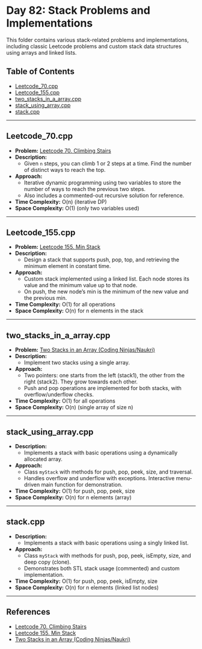 # Day 82: Stack Problems and Implementations

This folder contains various stack-related problems and implementations, including classic Leetcode problems and custom stack data structures using arrays and linked lists.

## Table of Contents
- [Leetcode_70.cpp](#leetcode_70cpp)
- [Leetcode_155.cpp](#leetcode_155cpp)
- [two_stacks_in_a_array.cpp](#two_stacks_in_a_arraycpp)
- [stack_using_array.cpp](#stack_using_arraycpp)
- [stack.cpp](#stackcpp)

---

## Leetcode_70.cpp
- **Problem:** [Leetcode 70. Climbing Stairs](https://leetcode.com/problems/climbing-stairs/)
- **Description:**
  - Given `n` steps, you can climb 1 or 2 steps at a time. Find the number of distinct ways to reach the top.
- **Approach:**
  - Iterative dynamic programming using two variables to store the number of ways to reach the previous two steps.
  - Also includes a commented-out recursive solution for reference.
- **Time Complexity:** O(n) (iterative DP)
- **Space Complexity:** O(1) (only two variables used)

---

## Leetcode_155.cpp
- **Problem:** [Leetcode 155. Min Stack](https://leetcode.com/problems/min-stack/)
- **Description:**
  - Design a stack that supports push, pop, top, and retrieving the minimum element in constant time.
- **Approach:**
  - Custom stack implemented using a linked list. Each node stores its value and the minimum value up to that node.
  - On push, the new node’s min is the minimum of the new value and the previous min.
- **Time Complexity:** O(1) for all operations
- **Space Complexity:** O(n) for n elements in the stack

---

## two_stacks_in_a_array.cpp
- **Problem:** [Two Stacks in an Array (Coding Ninjas/Naukri)](https://www.naukri.com/code360/problems/two-stacks_983634)
- **Description:**
  - Implement two stacks using a single array.
- **Approach:**
  - Two pointers: one starts from the left (stack1), the other from the right (stack2). They grow towards each other.
  - Push and pop operations are implemented for both stacks, with overflow/underflow checks.
- **Time Complexity:** O(1) for all operations
- **Space Complexity:** O(n) (single array of size n)

---

## stack_using_array.cpp
- **Description:**
  - Implements a stack with basic operations using a dynamically allocated array.
- **Approach:**
  - Class `myStack` with methods for push, pop, peek, size, and traversal.
  - Handles overflow and underflow with exceptions. Interactive menu-driven main function for demonstration.
- **Time Complexity:** O(1) for push, pop, peek, size
- **Space Complexity:** O(n) for n elements (array)

---

## stack.cpp
- **Description:**
  - Implements a stack with basic operations using a singly linked list.
- **Approach:**
  - Class `myStack` with methods for push, pop, peek, isEmpty, size, and deep copy (clone).
  - Demonstrates both STL stack usage (commented) and custom implementation.
- **Time Complexity:** O(1) for push, pop, peek, isEmpty, size
- **Space Complexity:** O(n) for n elements (linked list nodes)

---

## References
- [Leetcode 70. Climbing Stairs](https://leetcode.com/problems/climbing-stairs/)
- [Leetcode 155. Min Stack](https://leetcode.com/problems/min-stack/)
- [Two Stacks in an Array (Coding Ninjas/Naukri)](https://www.naukri.com/code360/problems/two-stacks_983634) 